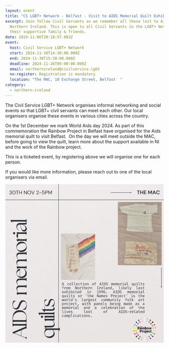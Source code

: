 ```yaml
---
layout: event
title: "CS LGBT+ Network - Belfast - Visit to AIDS Memorial Quilt Exhibition "
excerpt: Join fellow Civil Servants as we remember all those lost to AIDS in
  Northern Ireland. This is open to all Civil Servants in the LGBT+ Network and
  their supportive family & friends.
date: 2024-11-06T20:18:57.083Z
event:
  host: Civil Service LGBT+ Network
  start: 2024-11-30T14:30:00.000Z
  end: 2024-11-30T15:30:00.000Z
  deadline: 2024-11-26T09:00:00.000Z
  email: northernireland@civilservice.lgbt
  no-register: Registration is mandatory
  location: "The MAC, 10 Exchange Street, Belfast  "
category:
  - northern-ireland
---
```

The Civil Service LGBT+ Network organises informal networking and social events so that LGBT+ civil servants can meet each other. Our local organisers organise these events in various cities across the country.

On the 1st December we mark World Aids day 2024. As part of this commemoration the Rainbow Project in Belfast have organised for the Aids memorial quilt to visit Belfast.  On the day we will meet outside the MAC, before going to view the quilt, learn more about the support available in NI and the work of the Rainbow project.

This is a ticketed event, by registering above we will organise one for each person.

If you would like more information, please reach out to one of the local organisers via email.

![A poster from the Rainbow Project advertising the AIDS Memorial Quilts](/assets/images/uploads/aids-memorial-quilts.png)